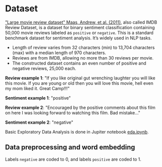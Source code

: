 # Dataset
["Large movie review dataset" Maas, Andrew, et al. (2011)](https://ai.stanford.edu/~amaas/data/sentiment/), also called IMDB Review Dataset, is a dataset for binary sentiment classification containing 50,000 movie reviews labeled as `positive` or `negative`. This is a standard benchmark dataset for sentiment analysis. It’s widely used in NLP tasks.

* Length of review varies from 32 characters (min) to 13,704 characters (max) with a median length of 970 characters.  
* Reviews are from IMDB, allowing no more than 30 reviews per movie.
* The constructed dataset contains an even number of positive and negative reviews, 25,000 each.

**Review example 1**: "If you like original gut wrenching laughter you will like this movie. If you are young or old then you will love this movie, hell even my mom liked it. Great Camp!!!"

**Sentiment example 1**: "positive"


**Review example 2**: "Encouraged by the positive comments about this film on here I was looking forward to watching this film. Bad mistake..."

**Sentiment example 2**: "negative"

Basic Exploratory Data Analysis is done in Jupiter notebook [eda.ipynb]().

## Data preprocessing and word embedding
Labels `negative` are coded to $0$, and labels `positive` are coded to $1$.

